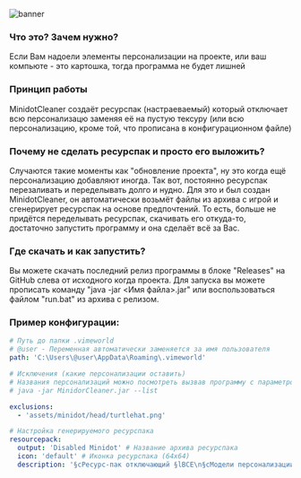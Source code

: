 ![banner](https://i.imgur.com/zqKfCU3.png)
### Что это? Зачем нужно?
Если Вам надоели элементы персонализации на проекте, или ваш компьюте - это картошка, тогда программа не будет лишней
### Принцип работы
MinidotCleaner создаёт ресурспак (настраеваемый) который отключает всю персонализацю заменяя её на пустую тексуру (или всю персонализацию, кроме той, что прописана в конфигурационном файле)
### Почему не сделать ресурспак и просто его выложить?
Случаются такие моменты как "обновление проекта", ну это когда ещё персонализацию добавляют иногда. Так вот, постоянно ресурспак перезаливать и переделывать долго и нудно.
Для это и был создан MinidotCleaner, он автоматически возьмёт файлы из архива с игрой и сгенерирует ресурспак на основе предпочтений.
То есть, больше не придётся переделывать ресурспак, скачивать его откуда-то, достаточно запустить программу и она сделаёт всё за Вас.
### Где скачать и как запустить?
Вы можете скачать последний релиз программы в блоке "Releases" на GitHub слева от исходного когда проекта.
Для запуска вы можете прописать команду "java -jar <Имя файла>.jar" или воспользоваться файлом "run.bat" из архива с релизом.
### Пример конфигурации:
```yaml
# Путь до папки .vimeworld
# @user - Переменная автоматически заменяется за имя пользователя
path: 'C:\Users\@user\AppData\Roaming\.vimeworld'

# Исключения (какие персонализации оставить)
# Названия персонализаций можно посмотреть вызвав программу с параметром -list или запустив файл list.bat
# java -jar MinidorCleaner.jar --list

exclusions:
  - 'assets/minidot/head/turtlehat.png'

# Настройка генерируемого ресурспака
resourcepack:
  output: 'Disabled Minidot' # Название архива ресурспака
  icon: 'default' # Иконка ресурспака (64x64)
  description: '§cРесурс-пак отключающий §lВСЕ\n§cМодели персонализации VimeWorld' # Описание ресурспака
```